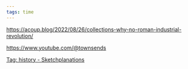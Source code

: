 ```yaml
---
tags: time
---
```


<https://acoup.blog/2022/08/26/collections-why-no-roman-industrial-revolution/>

<https://www.youtube.com/@townsends>

[Tag: history - Sketchplanations](https://sketchplanations.com/tags/history)